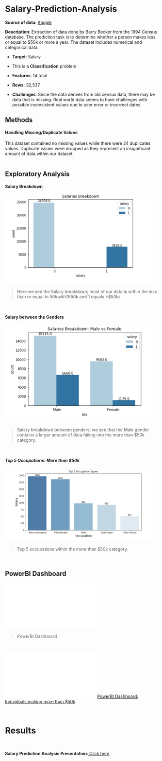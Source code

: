 # Salary-Prediction-Analysis



**Source of data**: [Kaggle](https://www.kaggle.com/datasets/ayessa/salary-prediction-classification)

**Description**: Extraction of data done by Barry Becker from the 1994 Census database. The prediction task is to determine whether a person makes less or equal to $50k or more a year. The dataset includes numerical and categorical data. 

*   **Target**: Salary
*   This is a **Classification** problem


*   **Features**: 14 total


*   **Rows**: 32,537


*   **Challenges**: Since the data derives from old census data, there may be data that is missing. Real world data seems to have challenges with possible inconsistent values due to user error or incorrect dates.


## Methods
#### Handling Missing/Duplicate Values
This dataset contained no missing values while there were 24 duplicates values. Duplicate values were dropped as they represent an insignificant amount of data within our dataset. 
<br>
<br>

## Exploratory Analysis 

#### Salary Breakdown
![Salary Breakdown image](salary_breakdown.png)

> Here we see the Salary breakdown; most of our data is within the less than or equal to $50k with 76%. (0 equals <=$50k and 1 equals >$50k)
<br>

#### Salary between the Genders
![Salary Breakdown Between Gender image](salary_gender.png)

> Salary breakdown between genders; we see that the Male gender contains a larger amount of data falling into the more than $50k category.
<br>

##### Top 5 Occupations: More than $50k
![Top 5 occupations image](top_5.png)

> Top 5 occupations within the more than $50k category.
<br>

## PowerBI Dashboard
![Salary Prediction Analysis PowerBI Dashboard](Salary_Prediction_Analysis_all.pdf)

> PowerBI Dashboard
<br>

![Salary Prediction Analysis PowerBI Dashboard](Salary_Prediction_Analysis_more_50k.pdf)
<a href="Salary_Prediction_Analysis_more_50k.pdf" target="_blank">PowerBI Dashboard: Individuals making more than $50k</a>

<br>




# Results
<br>

**Salary Prediction Analysis Presentation**:<a href="https://docs.google.com/presentation/d/1DWoRXdvNVrWKYUw72BFdQDpyIZZYY6j70uRr9utBPJg/edit?usp=sharing"> Click here</a>

